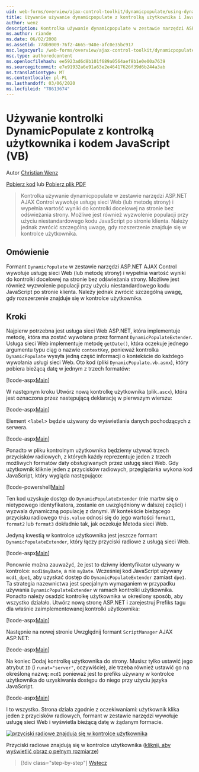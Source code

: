 ```yaml
---
uid: web-forms/overview/ajax-control-toolkit/dynamicpopulate/using-dynamicpopulate-with-a-user-control-and-javascript-vb
title: Używanie używanie dynamicpopulate z kontrolką użytkownika i JavaScript (VB) | Microsoft Docs
author: wenz
description: Kontrolka używanie dynamicpopulate w zestawie narzędzi ASP.NET AJAX Control wywołuje usługę sieci Web (lub metodę strony) i wypełnia wartość wyniki do kontrolki docelowej na t...
ms.author: riande
ms.date: 06/02/2008
ms.assetid: 778b9009-76f2-4665-940e-afc0e35bc917
msc.legacyurl: /web-forms/overview/ajax-control-toolkit/dynamicpopulate/using-dynamicpopulate-with-a-user-control-and-javascript-vb
msc.type: authoredcontent
ms.openlocfilehash: ee5923ad6d8b101f689a0564aef8b1e0e00a7639
ms.sourcegitcommit: e7e91932a6e91a63e2e46417626f39d6b244a3ab
ms.translationtype: MT
ms.contentlocale: pl-PL
ms.lasthandoff: 03/06/2020
ms.locfileid: "78613674"
---
```

# <a name="using-dynamicpopulate-with-a-user-control-and-javascript-vb"></a>Używanie kontrolki DynamicPopulate z kontrolką użytkownika i kodem JavaScript (VB)

Autor [Christian Wenz](https://github.com/wenz)

[Pobierz kod](https://download.microsoft.com/download/d/8/f/d8f2f6f9-1b7c-46ad-9252-e1fc81bdea3e/dynamicpopulate2.vb.zip) lub [Pobierz plik PDF](https://download.microsoft.com/download/b/6/a/b6ae89ee-df69-4c87-9bfb-ad1eb2b23373/dynamicpopulate2VB.pdf)

> Kontrolka używanie dynamicpopulate w zestawie narzędzi ASP.NET AJAX Control wywołuje usługę sieci Web (lub metodę strony) i wypełnia wartość wyniki do kontrolki docelowej na stronie bez odświeżania strony. Możliwe jest również wyzwolenie populacji przy użyciu niestandardowego kodu JavaScript po stronie klienta. Należy jednak zwrócić szczególną uwagę, gdy rozszerzenie znajduje się w kontrolce użytkownika.

## <a name="overview"></a>Omówienie

Formant `DynamicPopulate` w zestawie narzędzi ASP.NET AJAX Control wywołuje usługę sieci Web (lub metodę strony) i wypełnia wartość wyniki do kontrolki docelowej na stronie bez odświeżania strony. Możliwe jest również wyzwolenie populacji przy użyciu niestandardowego kodu JavaScript po stronie klienta. Należy jednak zwrócić szczególną uwagę, gdy rozszerzenie znajduje się w kontrolce użytkownika.

## <a name="steps"></a>Kroki

Najpierw potrzebna jest usługa sieci Web ASP.NET, która implementuje metodę, która ma zostać wywołana przez formant `DynamicPopulateExtender`. Usługa sieci Web implementuje metodę `getDate()`, która oczekuje jednego argumentu typu ciąg o nazwie `contextKey`, ponieważ kontrolka `DynamicPopulate` wysyła jedną część informacji o kontekście do każdego wywołania usługi sieci Web. Oto kod (pliki `DynamicPopulate.vb.asmx`), który pobiera bieżącą datę w jednym z trzech formatów:

[!code-aspx[Main](using-dynamicpopulate-with-a-user-control-and-javascript-vb/samples/sample1.aspx)]

W następnym kroku Utwórz nową kontrolkę użytkownika (plik`.ascx`), która jest oznaczona przez następującą deklarację w pierwszym wierszu:

[!code-aspx[Main](using-dynamicpopulate-with-a-user-control-and-javascript-vb/samples/sample2.aspx)]

Element &lt;`label`&gt; będzie używany do wyświetlania danych pochodzących z serwera.

[!code-aspx[Main](using-dynamicpopulate-with-a-user-control-and-javascript-vb/samples/sample3.aspx)]

Ponadto w pliku kontrolnym użytkownika będziemy używać trzech przycisków radiowych, z których każdy reprezentuje jeden z trzech możliwych formatów daty obsługiwanych przez usługę sieci Web. Gdy użytkownik kliknie jeden z przycisków radiowych, przeglądarka wykona kod JavaScript, który wygląda następująco:

[!code-powershell[Main](using-dynamicpopulate-with-a-user-control-and-javascript-vb/samples/sample4.ps1)]

Ten kod uzyskuje dostęp do `DynamicPopulateExtender` (nie martw się o nietypowego identyfikatora, zostanie on uwzględniony w dalszej części) i wyzwala dynamiczną populację z danymi. W kontekście bieżącego przycisku radiowego `this.value` odnosi się do jego wartości `format1`, `format2` lub `format3` dokładnie tak, jak oczekuje Metoda sieci Web.

Jedyną kwestią w kontrolce użytkownika jest jeszcze formant `DynamicPopulateExtender`, który łączy przyciski radiowe z usługą sieci Web.

[!code-aspx[Main](using-dynamicpopulate-with-a-user-control-and-javascript-vb/samples/sample5.aspx)]

Ponownie można zauważyć, że jest to dziwny identyfikator używany w kontrolce: `mcd1$myDate`, a nie `myDate`. Wcześniej kod JavaScript używany `mcd1_dpe1`, aby uzyskać dostęp do `DynamicPopulateExtender` zamiast `dpe1`. Ta strategia nazewnictwa jest specjalnym wymaganiem w przypadku używania `DynamicPopulateExtender` w ramach kontrolki użytkownika. Ponadto należy osadzić kontrolkę użytkownika w określony sposób, aby wszystko działało. Utwórz nową stronę ASP.NET i zarejestruj Prefiks tagu dla właśnie zaimplementowanej kontrolki użytkownika:

[!code-aspx[Main](using-dynamicpopulate-with-a-user-control-and-javascript-vb/samples/sample6.aspx)]

Następnie na nowej stronie Uwzględnij formant `ScriptManager` AJAX ASP.NET:

[!code-aspx[Main](using-dynamicpopulate-with-a-user-control-and-javascript-vb/samples/sample7.aspx)]

Na koniec Dodaj kontrolkę użytkownika do strony. Musisz tylko ustawić jego atrybut `ID` (i `runat="server"`, oczywiście), ale trzeba również ustawić go na określoną nazwę: `mcd1` ponieważ jest to prefiks używany w kontrolce użytkownika do uzyskiwania dostępu do niego przy użyciu języka JavaScript.

[!code-aspx[Main](using-dynamicpopulate-with-a-user-control-and-javascript-vb/samples/sample8.aspx)]

I to wszystko. Strona działa zgodnie z oczekiwaniami: użytkownik klika jeden z przycisków radiowych, formant w zestawie narzędzi wywołuje usługę sieci Web i wyświetla bieżącą datę w żądanym formacie.

[![przyciski radiowe znajdują się w kontrolce użytkownika](using-dynamicpopulate-with-a-user-control-and-javascript-vb/_static/image2.png)](using-dynamicpopulate-with-a-user-control-and-javascript-vb/_static/image1.png)

Przyciski radiowe znajdują się w kontrolce użytkownika ([kliknij, aby wyświetlić obraz o pełnym rozmiarze](using-dynamicpopulate-with-a-user-control-and-javascript-vb/_static/image3.png))

> [!div class="step-by-step"]
> [Wstecz](dynamically-populating-a-control-using-javascript-code-vb.md)
